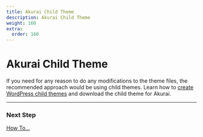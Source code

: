 ```yaml
---
title: Akurai Child Theme
description: Akurai Child Theme
weight: 160
extra:
  order: 160
---
```


# Akurai Child Theme

If you need for any reason to do any modifications to the theme files, the recommended approach would be using child themes. Learn how to [create WordPress child themes](https://dinomatic.com/posts/how-to-create-wordpress-child-themes) and download the child theme for Akurai.

---

### Next Step

[How To...](/docs/akurai/how-to/)
